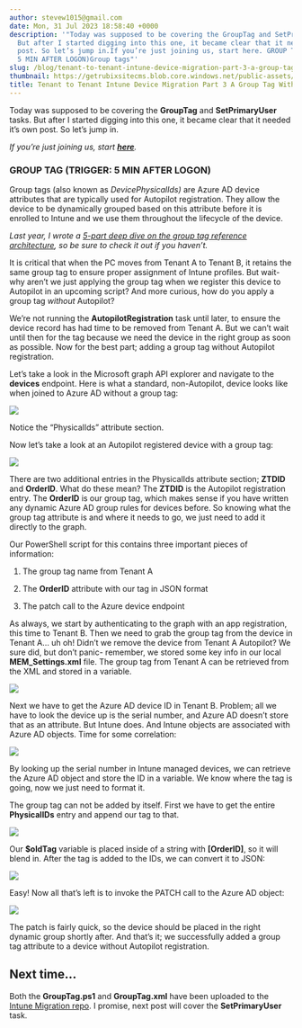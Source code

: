 ```yaml
---
author: stevew1015@gmail.com
date: Mon, 31 Jul 2023 18:58:40 +0000
description: '"Today was supposed to be covering the GroupTag and SetPrimaryUser tasks.
  But after I started digging into this one, it became clear that it needed it’s own
  post. So let’s jump in.If you’re just joining us, start here. GROUP TAG (TRIGGER:
  5 MIN AFTER LOGON)Group tags"'
slug: /blog/tenant-to-tenant-intune-device-migration-part-3-a-group-tag-without-autopilot
thumbnail: https://getrubixsitecms.blob.core.windows.net/public-assets/content/v1/logo512.png
title: Tenant to Tenant Intune Device Migration Part 3 A Group Tag Without Autopilot
---
```


Today was supposed to be covering the **GroupTag** and **SetPrimaryUser** tasks. But after I started digging into this one, it became clear that it needed it’s own post. So let’s jump in.

_If you’re just joining us, start_ [**_here_**](https://www.getrubix.com/blog/tenant-to-tenant-intune-device-migration-part-1)_._

### **GROUP TAG (TRIGGER: 5 MIN AFTER LOGON)**

Group tags (also known as _DevicePhysicalIds)_ are Azure AD device attributes that are typically used for Autopilot registration. They allow the device to be dynamically grouped based on this attribute before it is enrolled to Intune and we use them throughout the lifecycle of the device.

_Last year, I wrote a_ [_5-part deep dive on the group tag reference architecture_](https://www.getrubix.com/blog/autopilot-group-tags-1)_, so be sure to check it out if you haven’t._

It is critical that when the PC moves from Tenant A to Tenant B, it retains the same group tag to ensure proper assignment of Intune profiles. But wait- why aren’t we just applying the group tag when we register this device to Autopilot in an upcoming script? And more curious, how do you apply a group tag _without_ Autopilot?

We’re not running the **AutopilotRegistration** task until later, to ensure the device record has had time to be removed from Tenant A. But we can’t wait until then for the tag because we need the device in the right group as soon as possible. Now for the best part; adding a group tag without Autopilot registration.

Let’s take a look in the Microsoft graph API explorer and navigate to the **devices** endpoint. Here is what a standard, non-Autopilot, device looks like when joined to Azure AD without a group tag:

![](https://getrubixsitecms.blob.core.windows.net/public-assets/content/v1/5dd365a31aa1fd743bc30b8e/7662e7bc-a3a7-4515-bb84-07f35b700b72/noTag.jpg)

Notice the “PhysicalIds” attribute section.

Now let’s take a look at an Autopilot registered device with a group tag:

![](https://getrubixsitecms.blob.core.windows.net/public-assets/content/v1/5dd365a31aa1fd743bc30b8e/f5b207c2-782a-4300-bc44-5fc0b7116b30/withTag.jpg)

There are two additional entries in the PhysicalIds attribute section; **ZTDID** and **OrderID**. What do these mean? The **ZTDID** is the Autopilot registration entry. The **OrderID** is our group tag, which makes sense if you have written any dynamic Azure AD group rules for devices before. So knowing what the group tag attribute is and where it needs to go, we just need to add it directly to the graph.

Our PowerShell script for this contains three important pieces of information:

1.  The group tag name from Tenant A
    
2.  The **OrderID** attribute with our tag in JSON format
    
3.  The patch call to the Azure device endpoint
    

As always, we start by authenticating to the graph with an app registration, this time to Tenant B. Then we need to grab the group tag from the device in Tenant A… uh oh! Didn’t we remove the device from Tenant A Autopilot? We sure did, but don’t panic- remember, we stored some key info in our local **MEM\_Settings.xml** file. The group tag from Tenant A can be retrieved from the XML and stored in a variable.

![](https://getrubixsitecms.blob.core.windows.net/public-assets/content/v1/5dd365a31aa1fd743bc30b8e/8d6a121e-feb1-4163-99a3-cc37e6d3c599/script1.jpg)

Next we have to get the Azure AD device ID in Tenant B. Problem; all we have to look the device up is the serial number, and Azure AD doesn’t store that as an attribute. But Intune does. And Intune objects are associated with Azure AD objects. Time for some correlation:

![](https://getrubixsitecms.blob.core.windows.net/public-assets/content/v1/5dd365a31aa1fd743bc30b8e/0a659936-2dc4-467e-ac57-6a38ec8220d6/Screenshot+2023-07-31+at+2.43.06+PM.png)

By looking up the serial number in Intune managed devices, we can retrieve the Azure AD object and store the ID in a variable. We know where the tag is going, now we just need to format it.

The group tag can not be added by itself. First we have to get the entire **PhysicalIDs** entry and append our tag to that.

![](https://getrubixsitecms.blob.core.windows.net/public-assets/content/v1/5dd365a31aa1fd743bc30b8e/24373b9c-f73c-45ac-84a3-db6bcfbe826b/Screenshot+2023-07-31+at+2.45.36+PM.png)

Our **$oldTag** variable is placed inside of a string with **\[OrderID\]**, so it will blend in. After the tag is added to the IDs, we can convert it to JSON:

![](https://getrubixsitecms.blob.core.windows.net/public-assets/content/v1/5dd365a31aa1fd743bc30b8e/2878693e-0e8a-4be7-ac5c-6cafec1933ba/Screenshot+2023-07-31+at+2.47.29+PM.png)

Easy! Now all that’s left is to invoke the PATCH call to the Azure AD object:

![](https://getrubixsitecms.blob.core.windows.net/public-assets/content/v1/5dd365a31aa1fd743bc30b8e/117dd0de-0061-49ba-8c90-e329bb82c64c/Screenshot+2023-07-31+at+2.48.23+PM.png)

The patch is fairly quick, so the device should be placed in the right dynamic group shortly after. And that’s it; we successfully added a group tag attribute to a device without Autopilot registration.

Next time…
----------

Both the **GroupTag.ps1** and **GroupTag.xml** have been uploaded to the [Intune Migration repo](https://github.com/groovemaster17/IntuneMigration/tree/main). I promise, next post will cover the **SetPrimaryUser** task.